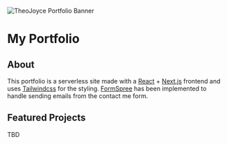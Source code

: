 ![TheoJoyce Portfolio Banner](https://lh5.googleusercontent.com/156kK62FVKitPxncTCQtdvyuvSz1772Be95v30bshTVyAo8pm1klkaxGwKI3NR-sfwTPrn_5rWIZAA=w1920-h975-rw)

# My Portfolio

## About

This portfolio is a serverless site made with a [React](https://github.com/facebook/react) + [Next.js](https://github.com/vercel/next.js/) frontend and uses [Tailwindcss](https://github.com/tailwindlabs/tailwindcss) for the styling. [FormSpree](https://github.com/formspree/formspree-react) has been implemented to handle sending emails from the contact me form.

## Featured Projects

TBD

